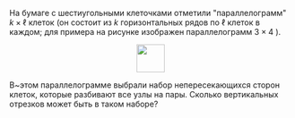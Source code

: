 На бумаге с шестиугольными клеточками отметили "параллелограмм" $k\times \ell$ клеток 
(он состоит из $k$ горизонтальных рядов по $\ell$ клеток в каждом;
для примера на рисунке изображен параллелограмм $3\times 4$ ).
<p align="center"><img src="https://matol.nomomon.repl.co/http:&amp;&amp;matol.kz&amp;images&amp;17&amp;s2014_4.png" height="50"></p>
В~этом параллелограмме выбрали набор непересекающихся сторон клеток,
которые разбивают все узлы на пары. Сколько вертикальных отрезков может быть в таком наборе?